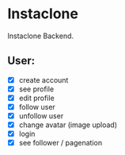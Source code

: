 # Instaclone

Instaclone Backend.

## User:

-   [x] create account
-   [x] see profile
-   [x] edit profile
-   [x] follow user
-   [x] unfollow user
-   [x] change avatar (image upload)
-   [x] login
-   [x] see follower / pagenation
